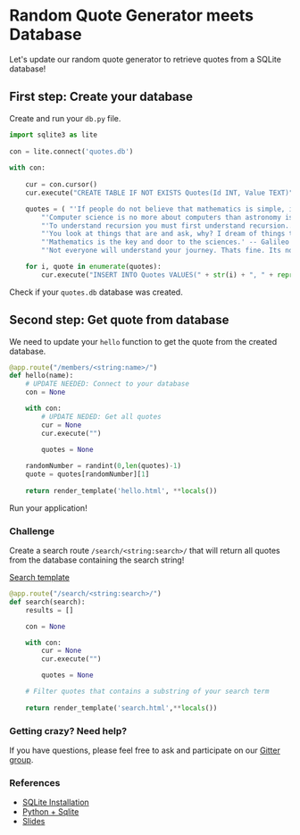 # Random Quote Generator meets Database

Let's update our random quote generator to retrieve quotes from a SQLite database!

## First step: Create your database

Create and run your `db.py` file.

```python
import sqlite3 as lite
 
con = lite.connect('quotes.db')
 
with con:
 
    cur = con.cursor()    
    cur.execute("CREATE TABLE IF NOT EXISTS Quotes(Id INT, Value TEXT)")

    quotes = ( "'If people do not believe that mathematics is simple, it is only because they do not realize how complicated life is.' -- John Louis von Neumann ",
        "'Computer science is no more about computers than astronomy is about telescopes' --  Edsger Dijkstra ",
        "'To understand recursion you must first understand recursion..' -- Unknown",
        "'You look at things that are and ask, why? I dream of things that never were and ask, why not?' -- Unknown",
        "'Mathematics is the key and door to the sciences.' -- Galileo Galilei",
        "'Not everyone will understand your journey. Thats fine. Its not their journey to make sense of. Its yours.' -- Unknown"  )

    for i, quote in enumerate(quotes):
        cur.execute("INSERT INTO Quotes VALUES(" + str(i) + ", " + repr(quote) + ")")
```

Check if your `quotes.db` database was created.

## Second step: Get quote from database

We need to update your `hello` function to get the quote from the created database.

```python
@app.route("/members/<string:name>/")
def hello(name):
    # UPDATE NEEDED: Connect to your database
    con = None 

    with con:
        # UPDATE NEDED: Get all quotes
        cur = None
        cur.execute("")

        quotes = None
    
    randomNumber = randint(0,len(quotes)-1)
    quote = quotes[randomNumber][1]
    
    return render_template('hello.html', **locals())
```

Run your application!


### Challenge

Create a search route `/search/<string:search>/` that will return all 
quotes from the database containing the search string!

[Search template](https://github.com/wwcodemanila/WWCodeManila-Python/tree/master/flask/assets/search.html) 


```python
@app.route("/search/<string:search>/")
def search(search):
    results = []

    con = None

    with con:
        cur = None
        cur.execute("")

        quotes = None

    # Filter quotes that contains a substring of your search term
    
    return render_template('search.html',**locals())
```

### Getting crazy? Need help?
If you have questions, please feel free to ask and participate on our [Gitter group](https://gitter.im/WWCodeManila/Python).

### References

*  [SQLite Installation](https://www.tutorialspoint.com/sqlite/sqlite_installation.htm)
*  [Python + Sqlite](https://pythonspot.com/en/python-database-programming-sqlite-tutorial/)
*  [Slides](https://docs.google.com/presentation/d/1yzyAuDip0rmlrZ_MD3aU1ryXStHzcInKldD0gKYDkmY/edit?usp=sharing)
